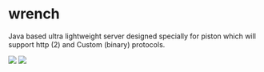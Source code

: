 # wrench
Java based ultra lightweight server designed specially for piston which will support http (2) and Custom (binary) protocols.

<img src="https://docs.google.com/drawings/d/1sGlPFTa2lpl3MMZ5WBfYvgsGkos5ZBCbdTLqpo0sbwo/pub?w=480&amp;h=360">

<img src="https://docs.google.com/drawings/d/1iltLQGqu04EqL6Fn6YpNy7gvN3YbB8ZSOxagfLfr2HE/pub?w=480&amp;h=360">
